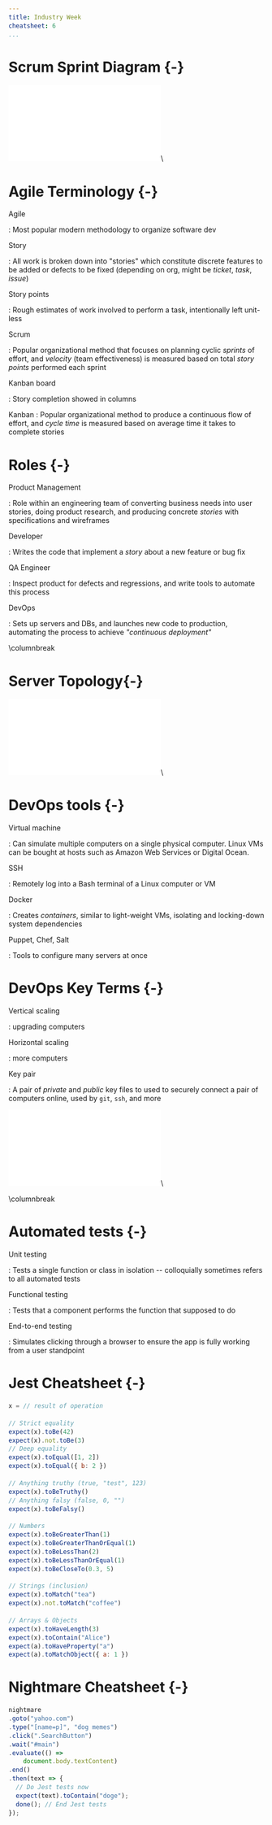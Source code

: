 ```yaml
---
title: Industry Week
cheatsheet: 6
...
```



# Scrum Sprint Diagram {-}

![scrum](./kickstart-career/images/scrum.pdf)\ 


# Agile Terminology {-}

Agile

:    Most popular modern methodology to organize software dev

Story

:    All work is broken down into "stories" which constitute discrete features
to be added or defects to be fixed (depending on org, might be *ticket*,
*task*, *issue*)


Story points

:    Rough estimates of work involved to perform a task, intentionally left
unit-less

Scrum

:    Popular organizational method that focuses on planning cyclic *sprints* of
effort, and *velocity* (team effectiveness) is measured based on total *story
points* performed each sprint


Kanban board

:    Story completion showed in columns

Kanban
:    Popular organizational method to produce a continuous flow of effort, and
*cycle time* is measured based on average time it takes to complete stories


# Roles {-}


Product Management

:    Role within an engineering team of converting business needs into user
stories, doing product research, and producing concrete *stories* with
specifications and wireframes

Developer

:    Writes the code that implement a *story* about a new feature or bug fix

QA Engineer

:    Inspect product for defects and regressions, and write tools to automate
this process

DevOps

:    Sets up servers and DBs, and launches new code to production, automating
the process to achieve *"continuous deployment"*


\columnbreak


# Server Topology{-}

![server Topology](./kickstart-career/images/server_topology.pdf)\ 

# DevOps tools {-}

Virtual machine

:    Can simulate multiple computers on a single physical computer. Linux VMs
can be bought at hosts such as Amazon Web Services or Digital Ocean.


SSH

:    Remotely log into a Bash terminal of a Linux computer or VM


Docker

:    Creates *containers*, similar to light-weight VMs, isolating and
locking-down system dependencies



Puppet, Chef, Salt

:    Tools to configure many servers at once


# DevOps Key Terms  {-}

Vertical scaling

:    upgrading computers


Horizontal scaling

:    more computers


Key pair

:    A pair of *private* and *public* key files to used to securely connect a
pair of computers online, used by `git`, `ssh`, and more

![security](./kickstart-career/images/security.pdf)\ 


\columnbreak





# Automated tests {-}


Unit testing

:    Tests a single function or class in isolation -- colloquially sometimes
refers to all automated tests


Functional testing

:    Tests that a component performs the function that supposed to do

End-to-end testing

:    Simulates clicking through a browser to ensure the app is fully working
from a user standpoint


# Jest Cheatsheet {-}


```javascript
x = // result of operation

// Strict equality
expect(x).toBe(42)
expect(x).not.toBe(3)
// Deep equality
expect(x).toEqual([1, 2])
expect(x).toEqual({ b: 2 })

// Anything truthy (true, "test", 123)
expect(x).toBeTruthy()
// Anything falsy (false, 0, "")
expect(x).toBeFalsy()

// Numbers
expect(x).toBeGreaterThan(1)
expect(x).toBeGreaterThanOrEqual(1)
expect(x).toBeLessThan(2)
expect(x).toBeLessThanOrEqual(1)
expect(x).toBeCloseTo(0.3, 5)

// Strings (inclusion)
expect(x).toMatch("tea")
expect(x).not.toMatch("coffee")

// Arrays & Objects
expect(x).toHaveLength(3)
expect(x).toContain("Alice")
expect(a).toHaveProperty("a")
expect(a).toMatchObject({ a: 1 })
```

# Nightmare Cheatsheet {-}


```javascript
nightmare
.goto("yahoo.com")
.type("[name=p]", "dog memes")
.click(".SearchButton")
.wait("#main")
.evaluate(() =>
    document.body.textContent)
.end()
.then(text => {
  // Do Jest tests now
  expect(text).toContain("doge");
  done(); // End Jest tests
});
```







